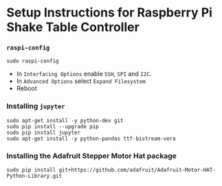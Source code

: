 # Setup Instructions for Raspberry Pi Shake Table Controller

### `raspi-config`

```
sudo raspi-config
```

- In `Interfacing Options` enable `SSH`, `SPI` and `I2C`.
- In `Advanced Options` select `Expand Filesystem`
- Reboot

### Installing `jupyter`

```
sudo apt-get install -y python-dev git
sudo pip install --upgrade pip
sudo pip install jupyter
sudo apt-get install -y python-pandas ttf-bistream-vera
```

### Installing the Adafruit Stepper Motor Hat package

```
sudo pip install git+https://github.com/adafruit/Adafruit-Motor-HAT-Python-Library.git
```


